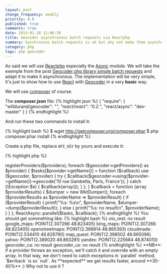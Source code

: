 ```yaml
---
layout: post
change_frequency: weekly
priority: 0.8
published: true
comments: true
date: 2013-01-28 11:06:39
title: Geocoder asynchronous batch requests via Reactphp
summary: Synchronous batch requests is ok but why not make them asynchronous ? It is quite easy with Reactphp which is an event-driven, non-blocking I/O library in PHP made by Igor Wiedler.
category: php
tags: php geocoder
---
```


As said we will use [Reactphp](http://reactphp.org/) especially the [Async](https://github.com/reactphp/async) module. We will take the exemple from the post [Geocoder php library simple batch requests](/2013/01/14/geocoder-php-library-batch-requests/) and adapt it to make it asynchronous. The implementation will be very simple, it's just to show how to use [React](https://github.com/reactphp) with [Geocoder](http://geocoder-php.org/) in a very **basic** way.

We will use [composer](http://getcomposer.org/) of course.

The **composer.json** file:
{% highlight json %}
{
    "require": {
        "willdurand/geocoder": "*",
        "react/react": "0.2.*",
        "react/async": "dev-master"
    }
}
{% endhighlight %}

And run these two commands to install it:

{% highlight bash %}
$ wget http://getcomposer.org/composer.phar
$ php composer.phar install
{% endhighlight %}

Create a php file, replace `API_KEY` by yours and execute it:

{% highlight php %}
<?php

namespace toin0u;

require 'vendor/autoload.php';

use Geocoder\Geocoder;
use Geocoder\HttpAdapter\CurlHttpAdapter;
use Geocoder\Provider\OIORestProvider;
use Geocoder\Provider\GoogleMapsProvider;
use Geocoder\Provider\BingMapsProvider;
use Geocoder\Provider\OpenStreetMapsProvider;
use Geocoder\Provider\CloudMadeProvider;
use Geocoder\Provider\MapQuestProvider;
use Geocoder\Provider\YahooProvider;
use Geocoder\Provider\YandexProvider;
use Geocoder\Provider\GeocoderCaProvider;
use Geocoder\Provider\GeocoderUsProvider;
use Geocoder\Dumper\WktDumper;
use React\Async\Util as ReactAsync;

$geocoder = new Geocoder();
$adapter  = new CurlHttpAdapter();

$providers = array(
    new OIORestProvider($adapter),
    new GoogleMapsProvider($adapter),
    new BingMapsProvider($adapter, 'API_KEY'),
    new OpenStreetMapsProvider($adapter),
    new CloudMadeProvider($adapter, 'API_KEY'),
    new MapQuestProvider($adapter),
    new YahooProvider($adapter, 'API_KEY'),
    new YandexProvider($adapter),
    new GeocoderCaProvider($adapter),
    new GeocoderUsProvider($adapter),
);

$geocoder->registerProviders($providers);
foreach ($geocoder->getProviders() as $provider) {
    $tasks[$provider->getName()] = function ($callback) use ($geocoder, $provider) {
        try {
            $callback($geocoder->using($provider->getName())->geocode('10 rue Gambetta, Paris, France'));
        } catch (\Exception $e) {
            $callback(array());
        }
    };
}

$callback = function (array $providerResults) {
    $dumper = new WktDumper();
    foreach ($providerResults as $providerName => $providerResult) {
        if ($providerResult) {
            printf("%s: %s\n", $providerName, $dumper->dump($providerResult));
        } else {
            printf("%s: no result\n", $providerName);
        }
    }
};

ReactAsync::parallel($tasks, $callback);
{% endhighlight %}

You should get sommething like:

{% highlight bash %}
oio_rest: no result
google_maps: POINT(2.307266 48.823405)
bing_maps: POINT(2.307266 48.823405)
openstreetmaps: POINT(2.398914 48.865393)
cloudmade: POINT(2.534410 48.828790)
map_quest: POINT(2.398502 48.865096)
yahoo: POINT(2.389020 48.863281)
yandex: POINT(2.225684 48.874010)
geocoder_ca: no result
geocoder_us: no result
{% endhighlight %}

**NB**: if a provider throws an exception, we'll catch it and override with an empty array. In that way, we don't need to catch exceptions in `parallel` method, `$errback` is so `null`.

As **expected** we get results faster, around **30-40%** :) Why not to use it ?
